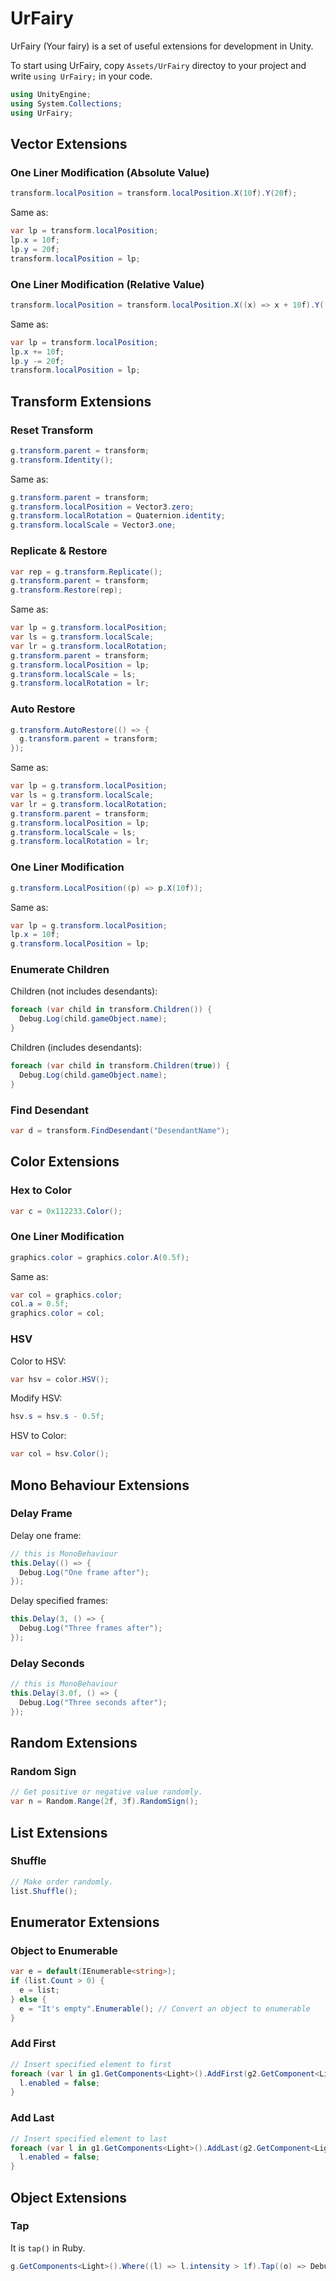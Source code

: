 # UrFairy

UrFairy (Your fairy) is a set of useful extensions for development in Unity.

To start using UrFairy, copy `Assets/UrFairy` directoy to your project and write `using UrFairy;` in your code.

```C#
using UnityEngine;
using System.Collections;
using UrFairy;
```

## Vector Extensions

### One Liner Modification (Absolute Value)

```C#
transform.localPosition = transform.localPosition.X(10f).Y(20f);
```

Same as:

```C#
var lp = transform.localPosition;
lp.x = 10f;
lp.y = 20f;
transform.localPosition = lp;
```

### One Liner Modification (Relative Value)

```C#
transform.localPosition = transform.localPosition.X((x) => x + 10f).Y((y) => y - 20f);
```

Same as:

```C#
var lp = transform.localPosition;
lp.x += 10f;
lp.y -= 20f;
transform.localPosition = lp;
```

## Transform Extensions

### Reset Transform

```C#
g.transform.parent = transform;
g.transform.Identity();
```

Same as:

```C#
g.transform.parent = transform;
g.transform.localPosition = Vector3.zero;
g.transform.localRotation = Quaternion.identity;
g.transform.localScale = Vector3.one;
```

### Replicate & Restore

```C#
var rep = g.transform.Replicate();
g.transform.parent = transform;
g.transform.Restore(rep);
```

Same as:

```C#
var lp = g.transform.localPosition;
var ls = g.transform.localScale;
var lr = g.transform.localRotation;
g.transform.parent = transform;
g.transform.localPosition = lp;
g.transform.localScale = ls;
g.transform.localRotation = lr;
```

### Auto Restore

```C#
g.transform.AutoRestore(() => {
  g.transform.parent = transform;
});
```

Same as:

```C#
var lp = g.transform.localPosition;
var ls = g.transform.localScale;
var lr = g.transform.localRotation;
g.transform.parent = transform;
g.transform.localPosition = lp;
g.transform.localScale = ls;
g.transform.localRotation = lr;
```

### One Liner Modification

```C#
g.transform.LocalPosition((p) => p.X(10f));
```

Same as:

```C#
var lp = g.transform.localPosition;
lp.x = 10f;
g.transform.localPosition = lp;
```

### Enumerate Children

Children (not includes desendants):

```C#
foreach (var child in transform.Children()) {
  Debug.Log(child.gameObject.name);
}
```

Children (includes desendants):

```C#
foreach (var child in transform.Children(true)) {
  Debug.Log(child.gameObject.name);
}
```

### Find Desendant

```C#
var d = transform.FindDesendant("DesendantName");
```

## Color Extensions

### Hex to Color

```C#
var c = 0x112233.Color();
```

### One Liner Modification

```C#
graphics.color = graphics.color.A(0.5f);
```

Same as:

```C#
var col = graphics.color;
col.a = 0.5f;
graphics.color = col;
```

### HSV

Color to HSV:

```C#
var hsv = color.HSV();
```

Modify HSV:

```C#
hsv.s = hsv.s - 0.5f;
```

HSV to Color:

```C#
var col = hsv.Color();
```

## Mono Behaviour Extensions

### Delay Frame

Delay one frame:

```C#
// this is MonoBehaviour
this.Delay(() => {
  Debug.Log("One frame after");
});
```

Delay specified frames:

```C#
this.Delay(3, () => {
  Debug.Log("Three frames after");
});
```

### Delay Seconds

```C#
// this is MonoBehaviour
this.Delay(3.0f, () => {
  Debug.Log("Three seconds after");
});
```

## Random Extensions

### Random Sign

```C#
// Get positive or negative value randomly.
var n = Random.Range(2f, 3f).RandomSign();
```

## List Extensions

### Shuffle

```C#
// Make order randomly.
list.Shuffle();
```

## Enumerator Extensions

### Object to Enumerable

```C#
var e = default(IEnumerable<string>);
if (list.Count > 0) {
  e = list;
} else {
  e = "It's empty".Enumerable(); // Convert an object to enumerable
}
```

### Add First

```C#
// Insert specified element to first
foreach (var l in g1.GetComponents<Light>().AddFirst(g2.GetComponent<Light>())) {
  l.enabled = false;
}
```

### Add Last

```C#
// Insert specified element to last
foreach (var l in g1.GetComponents<Light>().AddLast(g2.GetComponent<Light>())) {
  l.enabled = false;
}
```

## Object Extensions

### Tap

It is `tap()` in Ruby.

```C#
g.GetComponents<Light>().Where((l) => l.intensity > 1f).Tap((o) => Debug.Log(o.ToList().Count)).Select((l) => l.gameObject);
```
